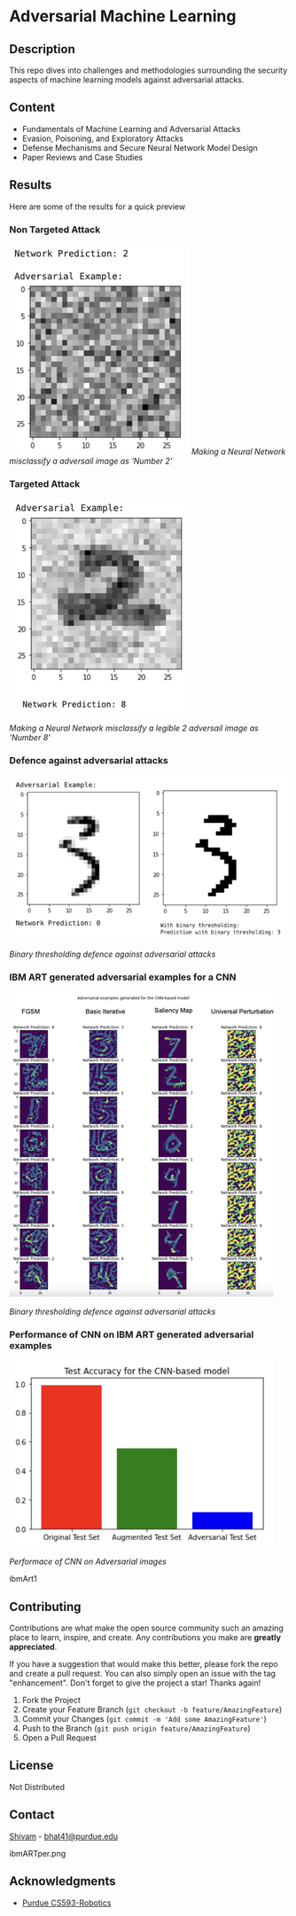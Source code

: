 # Adversarial Machine Learning

<!-- ![banner]() -->

<!-- ![badge]()
![badge]()
[![license](https://img.shields.io/github/license/:user:repo.svg)](LICENSE)
[![standard-readme compliant](https://img.shields.io/badge/readme%20style-standard-brightgreen.svg?style=flat-square)](https://github.com/RichardLitt/standard-readme) -->

<!-- This is an example file with maximal choices selected.

This is a long description. -->
## Description

This repo dives into challenges and methodologies surrounding the security aspects of machine learning models against adversarial attacks.

## Content

- Fundamentals of Machine Learning and Adversarial Attacks
- Evasion, Poisoning, and Exploratory Attacks
- Defense Mechanisms and Secure Neural Network Model Design
- Paper Reviews and Case Studies

## Results

Here are some of the results for a quick preview

### Non Targeted Attack

![Making a Neural Network misclassify a adversail image as 'Number 2'](img/nontargetAttack.png)
*Making a Neural Network misclassify a adversail image as 'Number 2'*

### Targeted Attack

![Result 2 Description](img/tarAttack.png)

*Making a Neural Network misclassify a legible 2 adversail image as 'Number 8'*

### Defence against adversarial attacks

![Result 2 Description](img/defence.png)

*Binary thresholding defence against adversarial attacks*

### IBM ART generated adversarial examples for a CNN

![Result 2 Description](img/ibmArt1.png)

*Binary thresholding defence against adversarial attacks*

### Performance of CNN on IBM ART generated adversarial examples

![Result 2 Description](img/ibmARTper.png)

*Performace of CNN on Adversarial images*

ibmArt1

## Contributing

Contributions are what make the open source community such an amazing place to learn, inspire, and create. Any contributions you make are **greatly appreciated**.

If you have a suggestion that would make this better, please fork the repo and create a pull request. You can also simply open an issue with the tag "enhancement".
Don't forget to give the project a star! Thanks again!

1. Fork the Project
2. Create your Feature Branch (`git checkout -b feature/AmazingFeature`)
3. Commit your Changes (`git commit -m 'Add some AmazingFeature'`)
4. Push to the Branch (`git push origin feature/AmazingFeature`)
5. Open a Pull Request

<!-- <p align="right">(<a href="#readme-top">back to top</a>)</p> -->



<!-- LICENSE -->
## License
Not Distributed

<!-- Not Distributed under the MIT License. See `LICENSE.txt` for more information. -->

<!-- <p align="right">(<a href="#readme-top">back to top</a>)</p> -->



<!-- CONTACT -->
## Contact

[Shivam](https://twitter.com/) - bhat41@purdue.edu

ibmARTper.png

<!-- Project Link: [https://github.com/your_username/repo_name](https://github.com/your_username/repo_name) -->

<!-- <p align="right">(<a href="#readme-top">back to top</a>)</p> -->



<!-- ACKNOWLEDGMENTS -->
## Acknowledgments
* [Purdue CS593-Robotics](https://qureshiahmed.github.io/sp23.html)

